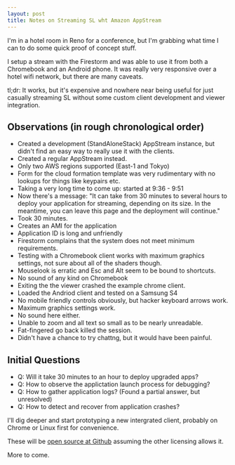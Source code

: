 ```yaml
---
layout: post
title: Notes on Streaming SL wht Amazon AppStream
---
```


I'm in a hotel room in Reno for a conference, but I'm grabbing what time I can to do some quick proof of concept stuff.

I setup a stream with the Firestorm and was able to use it from both a Chromebook and an Android phone. It was really very responsive over a hotel wifi network, but there are many caveats.

tl;dr:  It works, but it's expensive and nowhere near being useful for just casually streaming SL without some custom client development and viewer integration.

## Observations (in rough chronological order)

 * Created a development (StandAloneStack) AppStream instance, but didn't find an easy way to really use it with the clients.
 * Created a regular AppStream instead.
 * Only two AWS regions supported (East-1 and Tokyo)
 * Form for the cloud formation template was very rudimentary with no lookups for things like keypairs etc.
 * Taking a very long time to come up: started at 9:36 - 9:51
 * Now there's a message: "It can take from 30 minutes to several hours to deploy your application for streaming, depending on its size. In the meantime, you can leave this page and the deployment will continue."
 * Took 30 minutes.
 * Creates an AMI for the application
 * Application ID is long and unfriendly
 * Firestorm complains that the system does not meet minimum requirements.
 * Testing with a Chromebook client works with maximum graphics settings, not sure about all of the shaders though.
 * Mouselook is erratic and Esc and Alt seem to be bound to shortcuts.
 * No sound of any kind on Chromebook
 * Exiting the the viewer crashed the example chrome client. 
 * Loaded the Andriod client and tested on a Samsung S4
 * No mobile friendly controls obviously, but hacker keyboard arrows work.
 * Maximum graphics settings work.
 * No sound here either.
 * Unable to zoom and all text so small as to be nearly unreadable.
 * Fat-fingered go back killed the session.
 * Didn't have a chance to try chattng, but it would have been painful.


## Initial Questions

 * Q: Will it take 30 minutes to an hour to deploy upgraded apps?
 * Q: How to observe the applictation launch process for debugging?
 * Q: How to gather application logs? (Found a partial answer, but unresolved)
 * Q: How to detect and recover from application crashes?
 
I'll dig deeper and start prototyping a new intergrated client, probably on Chrome or Linux first for convenience.

These will be [open source at Github](https://github.com/BrightCanopy) assuming the other licensing allows it.

More to come.